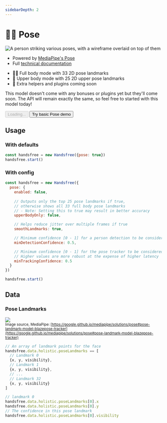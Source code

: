 ```yaml
---
sidebarDepth: 2
---
```

# 🤸‍♀️ Pose


<div class="row align-top">
  <div class="col-6">
    <p><img alt="A person striking various poses, with a wireframe overlaid on top of them" src="https://media0.giphy.com/media/VJ7aDV6F5id8wY2Ff0/giphy.gif" /></p>
    <ul>
      <li>Powered by <a href="https://www.npmjs.com/package/@mediapipe/pose">MediaPipe's Pose</a></li>
      <li>Full <a href="https://google.github.io/mediapipe/solutions/pose.html">technical documentation</a></li>
    </ul>
  </div>
  <div class="col-6">
    <Window title="Overview and basic demo">
      <section>
        <ul>
          <li>🤸‍♀️ Full body mode with 33 2D pose landmarks</li>
          <li>🤺 Upper body mode with 25 2D upper pose landmarks</li>
          <li>📅 Extra helpers and plugins coming soon</li>
        </ul>
        <p>This model doesn't come with any bonuses or plugins yet but they'll come soon. The API will remain exactly the same, so feel free to started with this model today!</p>
        <div>
          <HandsfreeToggle class="full-width handsfree-hide-when-started-without-pose" text-off="Try basic Pose demo" text-on="Stop Pose Model" :opts="demoOpts" />
          <button class="handsfree-show-when-started-without-pose handsfree-show-when-loading" disabled><Fa-Spinner spin /> Loading...</button>
          <button class="handsfree-show-when-started-without-pose handsfree-hide-when-loading" @click="startDemo"><Fa-Video /> Try basic Pose demo</button>
        </div>
      </section>
    </Window>
  </div>
</div>

## Usage

### With defaults

```js
const handsfree = new Handsfree({pose: true})
handsfree.start()
```

### With config

```js
const handsfree = new Handsfree({
  pose: {
    enabled: false,
    
    // Outputs only the top 25 pose landmarks if true,
    // otherwise shows all 33 full body pose landmarks
    // - Note: Setting this to true may result in better accuracy 
    upperBodyOnly: false,

    // Helps reduce jitter over multiple frames if true
    smoothLandmarks: true,

    // Minimum confidence [0 - 1] for a person detection to be considered detected
    minDetectionConfidence: 0.5,

    // Minimum confidence [0 - 1] for the pose tracker to be considered detected
    // Higher values are more robust at the expense of higher latency
    minTrackingConfidence: 0.5
  }
})

handsfree.start()
```

## Data

### Pose Landmarks
![](https://google.github.io/mediapipe/images/mobile/pose_tracking_full_body_landmarks.png)
<br><small>Image source, MediaPipe: [https://google.github.io/mediapipe/solutions/pose#pose-landmark-model-blazepose-tracker](https://google.github.io/mediapipe/solutions/pose#pose-landmark-model-blazepose-tracker)</small>

```js
// An array of landmark points for the face
handsfree.data.holistic.poseLandmarks == [
  // Landmark 0
  {x, y, visibility},
  // Landmark 1
  {x, y, visibility},
  // ...
  // Landmark 32
  {x, y, visibility}
]

// landmark 0
handsfree.data.holistic.poseLandmarks[0].x
handsfree.data.holistic.poseLandmarks[0].y
// The confidence in this pose landmark
handsfree.data.holistic.poseLandmarks[0].visibility
```



<!-- Code -->
<script>
export default {
  data () {
    return {
      demoOpts: {
        weboji: false,
        hands: false,
        facemesh: false,
        pose: true,
        holistic: false,
        handpose: false
      }
    }
  },

  methods: {
    /**
     * Start the page with our preset options
     */
    startDemo () {
      this.$root.handsfree.update(this.demoOpts)
    }
  }
}
</script>